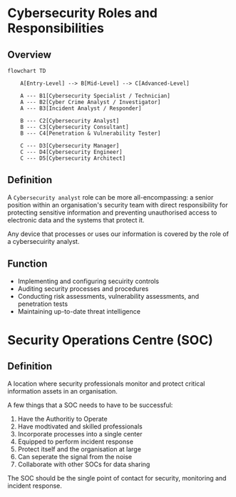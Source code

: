 # Cybersecurity Roles and Responsibilities

## Overview

```mermaid
flowchart TD

    A[Entry-Level] --> B[Mid-Level] --> C[Advanced-Level]
    
    A --- B1[Cybersecurity Specialist / Technician]
    A --- B2[Cyber Crime Analyst / Investigator]
    A --- B3[Incident Analyst / Responder]

    B --- C2[Cybersecurity Analyst]
    B --- C3[Cybersecurity Consultant]
    B --- C4[Penetration & Vulnerability Tester]

    C --- D3[Cybersecurity Manager]
    C --- D4[Cybersecurity Engineer]
    C --- D5[Cybersecurity Architect]

```

## Definition

A `Cybersecurity analyst` role can be more all-encompassing: a senior position within an organisation's security team with direct responsibility for protecting sensitive information and preventing unauthorised access to electronic data and the systems that protect it.

Any device that processes or uses our information is covered by the role of a cybersecuirity analyst.

## Function

* Implementing and configuring secuirity controls
* Auditing security processes and procedures
* Conducting risk assessments, vulnerability assessments, and penetration tests
* Maintaining up-to-date threat intelligence

# Security Operations Centre (SOC)

## Definition

A location where security professionals monitor and protect critical information assets in an organisation.

A few things that a SOC needs to have to be successful:

1. Have the Authoritiy to Operate
2. Have modtivated and skilled professionals
3. Incorporate processes into a single center
4. Equipped to perform incident response
5. Protect itself and the organisation at large
6. Can seperate the signal from the noise
7. Collaborate with other SOCs for data sharing

The SOC should be the single point of contact for security, monitoring and incident response.